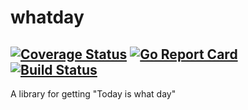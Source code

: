 # whatday
 
[![Coverage Status](https://coveralls.io/repos/github/valbeat/whatday/badge.svg?branch=feature/use_coveralls)](https://coveralls.io/github/valbeat/whatday?branch=feature/use_coveralls)
[![Go Report Card](https://goreportcard.com/badge/github.com/valbeat/whatday)](https://goreportcard.com/report/github.com/valbeat/whatday)
[![Build Status](https://travis-ci.com/valbeat/whatday.svg?branch=master)](https://travis-ci.com/valbeat/whatday)
----

A library for getting "Today is what day"
